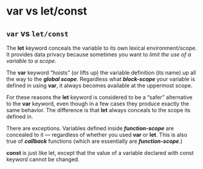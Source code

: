 # var vs let/const

## `var` vs `let/const`

The **let** keyword conceals the variable to its own lexical environment/scope. It provides data privacy because sometimes you want to _limit the use of a variable to a scope_.

The **var** keyword “hoists” \(or lifts up\) the variable definition \(its name\) up all the way to the _**global scope**_. Regardless what _**block-scope**_ your variable is defined in using **var**, it always becomes available at the uppermost scope.

For these reasons the **let** keyword is considered to be a “safer” alternative to the **var** keyword, even though in a few cases they produce exactly the same behavior. The difference is that **let** always conceals to the scope its defined in.

There are exceptions. Variables defined inside _**function-scope**_ are concealed to it — regardless of whether you used **var** or **let**. This is also true of _**callback**_ functions \(which are essentially are _**function-scope**_.\)

**const** is just like let, except that the value of a variable declared with const keyword cannot be changed.

